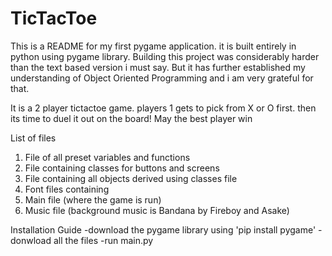 # TicTacToe
This is a README for my first pygame application. it is built entirely in python using pygame library. Building this project was considerably harder than the text based version i must say. But it has further established my understanding of Object Oriented Programming and i am very grateful for that. 

It is a 2 player tictactoe game. players 1 gets to pick from X or O first. then its time to duel it out on the board! May the best player win

List of files
1. File of all preset variables  and functions
2. File containing classes for buttons and screens
3. File containing all objects derived using classes file
4. Font files containing
5. Main file  (where the game is run)
6. Music file (background music is Bandana by Fireboy and Asake)

Installation Guide
-download the pygame library using 'pip install pygame'
-donwload all the files
-run main.py
